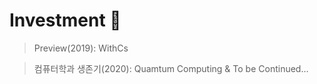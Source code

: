 # Investment :black_heart:
> Preview(2019): WithCs 

> 컴퓨터학과 생존기(2020): Quamtum Computing & To be Continued...
